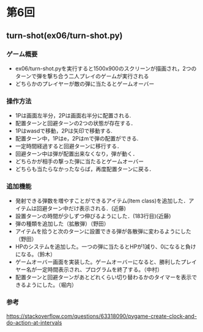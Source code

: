 # 第6回
## turn-shot(ex06/turn-shot.py)
### ゲーム概要
- ex06/turn-shot.pyを実行すると1500x900のスクリーンが描画され，2つのターンで弾を撃ち合う二人プレイのゲームが実行される
- どちらかのプレイヤーが敵の弾に当たるとゲームオーバー
### 操作方法
- 1Pは画面左半分，2Pは画面右半分に配置される.
- 配置ターンと回避ターンの2つの状態が存在する．
- 1Pはwasdで移動，2Pは矢印で移動する.
- 配置ターン中，1Pはe，2Pはmで弾の配置ができる.
- 一定時間経過すると回避ターンに移行する．
- 回避ターン中は弾が配置出来なくなり，弾が動く．
- どちらかが相手の撃った弾に当たるとゲームオーバー
- どちらも当たらなかったならば，再度配置ターンに戻る．
### 追加機能
- 発射できる弾数を増やすことができるアイテム(Item class)を追加した．アイテムは回避ターン中だけ表示される．(近藤)
- 設置ターンの時間が少しずつ伸びるようにした．(183行目)(近藤)
- 弾の種類を追加した（拡散弾）（野田）
- アイテムを拾うと次のターンに設置できる弾が各散弾に変わるようにした（野田）
- HPのシステムを追加した。一つの弾に当たるとHPが1減り、0になると負けになる。（鈴木）
- ゲームオーバー画面を実装した。ゲームオーバーになると、勝利したプレイヤー名が一定時間表示され、プログラムを終了する。（中村）
- 配置ターンと回避ターンがあとどれくらい切り替わるかのタイマーを表示できるようにした。（堀内）
### 参考
https://stackoverflow.com/questions/63318090/pygame-create-clock-and-do-action-at-intervals